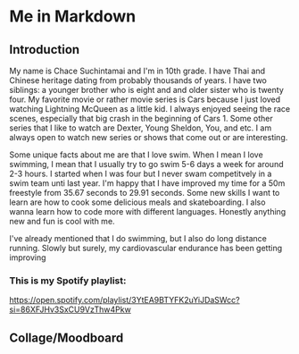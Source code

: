 
# Me in Markdown
## Introduction

 My name is Chace Suchintamai and I'm in 10th grade. I have Thai and Chinese heritage dating from probably thousands of years. I have two siblings: a younger brother who is eight and and older sister who is twenty four. My favorite movie or rather movie series is Cars because I just loved watching Lightning McQueen as a little kid. I always enjoyed seeing the race scenes, especially that big crash in the beginning of Cars 1.  Some other series that I like to watch are Dexter, Young Sheldon, You, and etc. I am always open to watch new series or shows that come out or are interesting. 

 Some unique facts about me are that I love swim. When I mean I love swimming, I mean that I usually try to go swim 5-6 days a week for around 2-3 hours. I started when I was four but I never swam competitvely in a swim team unti last year. I'm happy that I have improved my time for a 50m freestyle from 35.67 seconds to 29.91 seconds. Some new skills I want to learn are how to cook some delicious meals and skateboarding. I also wanna learn how to code more with different languages. Honestly anything new and fun is cool with me. 

 I've already mentioned that I do swimming, but I also do long distance running. Slowly but surely, my cardiovascular endurance has been getting improving 


### This is my Spotify playlist: 
https://open.spotify.com/playlist/3YtEA9BTYFK2uYiJDaSWcc?si=86XFJHv3SxCU9VzThw4Pkw



## Collage/Moodboard


